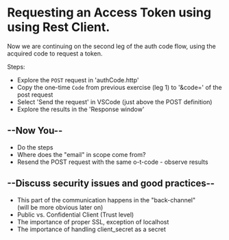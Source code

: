 # Requesting an Access Token using using Rest Client.

Now we are continuing on the second leg of the auth code flow, using the acquired code to request a token.

Steps:

* Explore the `POST` request in 'authCode.http'
* Copy the one-time `Code` from previous exercise (leg 1) to '&code=' of the post request
* Select 'Send the request' in VSCode (just above the POST definition)
* Explore the results in the 'Response window'
  
## --Now You--

* Do the steps
* Where does the "email" in scope come from?
* Resend the POST request with the same o-t-code - observe results

## --Discuss security issues and good practices--

* This part of the communication happens in the "back-channel" <br/> (will be more obvious later on)
* Public vs. Confidential Client (Trust level)
* The importance of proper SSL, exception of localhost
* The importance of handling client_secret as a secret
  
